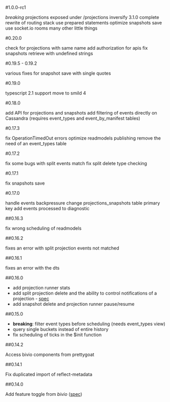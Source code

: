 #1.0.0-rc1

*breaking* projections exposed under /projections
inversify 3.1.0
complete rewrite of routing stack
use prepared statements
optimize snapshots save
use socket.io rooms
many other little things

#0.20.0

check for projections with same name
add authorization for apis
fix snapshots retrieve with undefined strings

#0.19.5 - 0.19.2

various fixes for snapshot save with single quotes

#0.19.0

typescript 2.1 support
move to smild 4

#0.18.0

add API for projections and snapshots
add filtering of events directly on Cassandra (requires event_types and event_by_manifest tables)

#0.17.3

fix OperationTimedOut errors
optimize readmodels publishing
remove the need of an event_types table

#0.17.2

fix some bugs with split events match
fix split delete type checking

#0.17.1

fix snapshots save

#0.17.0

handle events backpressure
change projections_snapshots table primary key
add events processed to diagnostic

##0.16.3

fix wrong scheduling of readmodels

##0.16.2

fixes an error with split projection events not matched

##0.16.1

fixes an error with the dts

##0.16.0

* add projection runner stats
* add split projection delete and the ability to control notifications of a projection - [spec](https://github.com/tierratelematics/prettygoat/blob/develop/test/SpecialStateSpec.ts)
* add snapshot delete and projection runner pause/resume

##0.15.0

* **breaking**: filter event types before scheduling (needs event_types view)
* query single buckets instead of entire history
* fix scheduling of ticks in the $init function

##0.14.2

Access bivio components from prettygoat

##0.14.1

Fix duplicated import of reflect-metadata

##0.14.0

Add feature toggle from *bivio* ([spec](https://github.com/tierratelematics/prettygoat/blob/master/test/EngineSpec.ts))